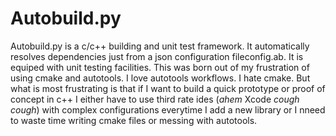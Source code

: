# Autobuild.py

Autobuild.py is a c/c++ building and unit test framework. It automatically resolves dependencies just from a json configuration fileconfig.ab. It is equiped with unit testing facilities. This was born out of my frustration of using cmake and autotools. I love autotools workflows. I hate cmake. But what is most frustrating is that if I want to build a quick prototype or proof of concept in c++ I either have to use third rate ides (_ahem_ Xcode _cough_ _cough_) with complex configurations everytime I add a new library or I nneed to waste time writing cmake files or messing with autotools.  
